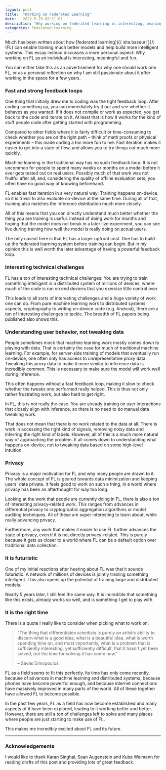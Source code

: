 ```yaml
---
layout: post
title:  "Working on Federated Learning"
date:   2022-5-29 02:21:01
description: "Why working on federated learning is interesting, meaningful and fun"
categories: federated-learning
---
```


Much has been written about how [federated learning]({{ site.baseurl }}/) (FL) can enable training much better models and help build more intelligent systems.
This essay instead discusses a more personal aspect: Why working on FL as an individual is interesting, meaningful and fun.

You can either take this as an advertisement for why one should work one FL, or as a personal reflection on why I am still passionate about it after working in the space for a few years.

### Fast and strong feedback loops

One thing that initially drew me to coding was the tight feedback loop:
After coding something up, you can immediately try it out and see whether it behaves as you wanted.
If it does not compile or work as expected, you get back to the code and iterate on it.
At least that is how it works for the kind of stuff people code after getting started with programming.

Compared to other fields where it is fairly difficult or time-consuming to check whether you are on the right path – think of math proofs or physical experiments – this made coding a ton more fun to me.
Fast iteration makes it easier to get into a state of flow, and allows you to try things out much more quickly.

Machine learning in the traditional way has no such feedback loop.
It is not uncommon for people to spend many weeks or months on a model before it ever gets tested out on real users.
Possibly much of that work was not fruitful after all, and, considering the quality of offline evaluation sets, you often have no good way of knowing beforehand.

FL enables fast iteration in a very natural way:
Training happens on-device, so it is trivial to also evaluate on-device at the same time.
During all of that, training also matches the inference distribution much more closely.

All of this means that you can directly understand much better whether the thing you are training is useful.
Instead of doing work for months and hoping that the model does not break in a later live experiment, you can see live during training how well the model is really doing on actual users.

The only caveat here is that FL has a larger upfront cost.
One has to build up the federated learning system before training can begin.
But in my opinion this is well worth the later advantage of having a powerful feedback loop.

### Interesting technical challenges

FL has a ton of interesting technical challenges:
You are trying to train something intelligent in a distributed system of millions of devices, where much of the code is run on end devices that you exercise little control over.

This leads to all sorts of interesting challenges and a huge variety of work one can do.
From pure machine learning work to distributed systems aspects, cryptography to writing on-device code (e.g. Android), there are a ton of interesting challenges to tackle.
The breadth of FL papers being published also shows this.

### Understanding user behavior, not tweaking data

People sometimes mock that machine learning work mostly comes down to playing with data.
That is certainly the case for much of traditional machine learning.
For example, for server-side training of models that eventually run on-device, one often only has access to unrepresentative proxy data.
Tweaking this proxy data to make it more similar to inference data is incredibly common.
This is necessary to make sure the model will work well during inference.

This often happens without a fast feedback loop, making it slow to check whether the tweaks one performed really helped.
This is thus not only rather frustrating work, but also hard to get right.

In FL, this is not really the case.
You are already training on user interactions that closely align with inference, so there is no need to do manual data tweaking work.

That does not mean that there is no work related to the data at all.
There is work in accessing the right kind of signals, removing noisy data and inferring the right kind of labels.
However, all of this is a much more natural way of approaching the problem.
It all comes down to understanding what happens on-device, not to tweaking data based on some high-level intuition.

### Privacy

Privacy is a major motivation for FL and why many people are drawn to it.
The whole concept of FL is geared towards data minimization and keeping users' data private.
It feels good to work on such a thing, in a world where privacy has been an afterthought for way too long.

Looking at the work that people are currently doing in FL, there is also a ton of interesting privacy-related work.
This ranges from advances in differential privacy to cryptographic aggregation algorithms or model auditing techniques.
All of these are super interesting to learn about, while really advancing privacy.

Furthermore, any work that makes it easier to use FL further advances the state of privacy, even if it is not directly privacy-related.
This is purely because it gets us closer to a world where FL can be a default option over traditional data collection.

### It is futuristic

One of my initial reactions after hearing about FL was that it sounds futuristic.
A network of millions of devices is jointly training something intelligent.
This also opens up the potential of training large and distributed models.

Nearly 5 years later, I still feel the same way.
It is incredible that something like this exists, already works so well, and is something I get to play with.

### It is the right time

There is a quote I really like to consider when picking what to work on:

> "The thing that differentiates scientists is purely an artistic ability to discern what is a good idea, what is a beautiful idea, what is worth spending time on, and most importantly, what is a problem that is sufficiently interesting, yet sufficiently difficult, that it hasn't yet been solved, but the time for solving it has come now."
>
> – Savas Dimopoulos

FL as a field seems to fit this perfectly.
Its time has only come recently, because of advances in machine learning and distributed systems, because phones have become powerful enough, and because internet connections have massively improved in many parts of the world.
All of these together have allowed FL to become possible.

In the past few years, FL as a field has now become established and many aspects of it have been explored, leading to it working better and better.
However, there are still a ton of challenges left to solve and many places where people are just starting to make use of FL.

This makes me incredibly excited about FL and its future.

---

### Acknowledgements

I would like to thank Karan Singhal, Sean Augenstein and Kuba Weimann for reading drafts of this post and providing lots of great feedback.
